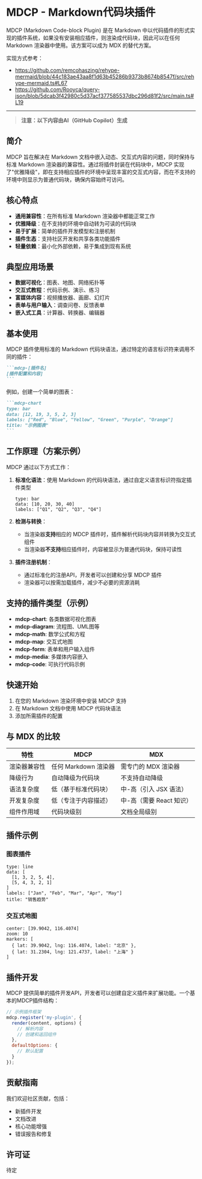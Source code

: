 # MDCP - Markdown代码块插件

MDCP (Markdown Code-block Plugin) 是在 Markdown 中以代码插件的形式实现的插件系统，如果没有安装相应插件，则渲染成代码块，因此可以在任何 Markdown 渲染器中使用。该方案可以成为 MDX 的替代方案。

实现方式参考：
- https://github.com/remcohaszing/rehype-mermaid/blob/44c183ae43aa8f1d63b45286b9373b8674b8547f/src/rehype-mermaid.ts#L67
- https://github.com/Rooyca/query-json/blob/5dcab3f42980c5d37acf377585537dbc296d81f2/src/main.ts#L19

--------------------------------------------------

> **注意：以下内容由AI（GitHub Copilot）生成**

## 简介

MDCP 旨在解决在 Markdown 文档中嵌入动态、交互式内容的问题，同时保持与标准 Markdown 渲染器的兼容性。通过将插件封装在代码块中，MDCP 实现了"优雅降级"，即在支持相应插件的环境中呈现丰富的交互式内容，而在不支持的环境中则显示为普通代码块，确保内容始终可访问。

## 核心特点

- **通用兼容性**：在所有标准 Markdown 渲染器中都能正常工作
- **优雅降级**：在不支持的环境中自动转为可读的代码块
- **易于扩展**：简单的插件开发模型和注册机制
- **插件生态**：支持社区开发和共享各类功能插件
- **轻量依赖**：最小化外部依赖，易于集成到现有系统


## 典型应用场景

- **数据可视化**：图表、地图、网络拓扑等
- **交互式教程**：代码示例、演示、练习
- **富媒体内容**：视频播放器、画廊、幻灯片
- **表单与用户输入**：调查问卷、反馈表单
- **嵌入式工具**：计算器、转换器、编辑器

## 基本使用

MDCP 插件使用标准的 Markdown 代码块语法，通过特定的语言标识符来调用不同的插件：

````markdown
```mdcp-[插件名]
[插件配置和内容]
```
````

例如，创建一个简单的图表：

````markdown
```mdcp-chart
type: bar
data: [12, 19, 3, 5, 2, 3]
labels: ["Red", "Blue", "Yellow", "Green", "Purple", "Orange"]
title: "示例图表"
```
````

## 工作原理（方案示例）

MDCP 通过以下方式工作：

1. **标准化语法**：使用 Markdown 的代码块语法，通过自定义语言标识符指定插件类型
   ```mdcp-chart
   type: bar
   data: [10, 20, 30, 40]
   labels: ["Q1", "Q2", "Q3", "Q4"]
   ```

2. **检测与转换**：
   - 当渲染器**支持**相应的 MDCP 插件时，插件解析代码块内容并转换为交互式组件
   - 当渲染器**不支持**相应插件时，内容被显示为普通代码块，保持可读性

3. **插件注册机制**：
   - 通过标准化的注册API，开发者可以创建和分享 MDCP 插件
   - 渲染器可以按需加载插件，减少不必要的资源消耗

## 支持的插件类型（示例）

- **mdcp-chart**: 各类数据可视化图表
- **mdcp-diagram**: 流程图、UML图等
- **mdcp-math**: 数学公式和方程
- **mdcp-map**: 交互式地图
- **mdcp-form**: 表单和用户输入组件
- **mdcp-media**: 多媒体内容嵌入
- **mdcp-code**: 可执行代码示例

## 快速开始

1. 在您的 Markdown 渲染环境中安装 MDCP 支持
2. 在 Markdown 文档中使用 MDCP 代码块语法
3. 添加所需插件的配置

## 与 MDX 的比较

| 特性 | MDCP | MDX |
|------|------|-----|
| 渲染器兼容性 | 任何 Markdown 渲染器 | 需专门的 MDX 渲染器 |
| 降级行为 | 自动降级为代码块 | 不支持自动降级 |
| 语法复杂度 | 低（基于标准代码块） | 中-高（引入 JSX 语法） |
| 开发复杂度 | 低（专注于内容描述） | 中-高（需要 React 知识） |
| 组件作用域 | 代码块级别 | 文档全局级别 |


## 插件示例

### 图表插件

```mdcp-chart
type: line
data: [
  [1, 3, 2, 5, 4],
  [5, 4, 3, 2, 1]
]
labels: ["Jan", "Feb", "Mar", "Apr", "May"]
title: "销售趋势"
```

### 交互式地图

```mdcp-map
center: [39.9042, 116.4074]
zoom: 10
markers: [
  { lat: 39.9042, lng: 116.4074, label: "北京" },
  { lat: 31.2304, lng: 121.4737, label: "上海" }
]
```


## 插件开发

MDCP 提供简单的插件开发API，开发者可以创建自定义插件来扩展功能。一个基本的MDCP插件结构：

```javascript
// 示例插件框架
mdcp.register('my-plugin', {
  render(content, options) {
    // 解析内容
    // 创建和返回组件
  },
  defaultOptions: {
    // 默认配置
  }
});
```

## 贡献指南

我们欢迎社区贡献，包括：
- 新插件开发
- 文档改进
- 核心功能增强
- 错误报告和修复

## 许可证

待定
